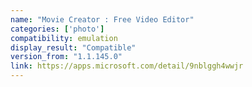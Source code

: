 ```yaml
---
name: "Movie Creator : Free Video Editor"
categories: ['photo']
compatibility: emulation
display_result: "Compatible"
version_from: "1.1.145.0"
link: https://apps.microsoft.com/detail/9nblggh4wwjr
---
```


